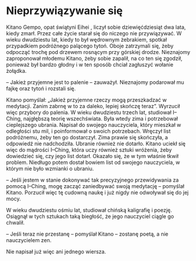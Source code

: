 # Nieprzywiązywanie się

Kitano Gempo, opat świątyni Eihei , liczył sobie dziewięćdziesiąt dwa lata, kiedy zmarł. Przez całe życie starał się do niczego nie przywiązywać. W wieku dwudziestu lat, kiedy to był wędrownym żebrakiem, spotkał przypadkiem podróżnego palącego tytoń. Oboje zatrzymali się, żeby odpocząć trochę pod drzewem rosnącym przy górskiej drodze. Nieznajomy zaproponował młodemu Kitano, żeby sobie zapalił, na co ten się zgodził, ponieważ był bardzo głodny i w ten sposób chciał zagłuszyć wołanie żołądka.

– Jakież przyjemne jest to palenie – zauważył. Nieznajomy podarował mu fajkę oraz tytoń i rozstali się.

Kitano pomyślał: „Jakież przyjemne rzeczy mogą przeszkadzać w medytacji. Zanim zabrnę w to za daleko, lepiej skończę teraz”. Wyrzucił więc przybory do palenia.
W wieku dwudziestu trzech lat, studiował I–Ching, najgłębszą teorię wszechświata. Była wtedy zima i potrzebował cieplejszego ubrania. Napisał do swojego nauczyciela, który mieszkał w odległości stu mil, i poinformował o swoich potrzebach. Wręczył list podróżnemu, żeby ten go dostarczył. Zima prawie się skończyła, a odpowiedź nie nadchodziła. Ubranie również nie dotarło. Kitano uciekł się więc do mądrości I–Ching, która uczy również sztuki wróżenia, żeby dowiedzieć się, czy jego list dotarł. Okazało się, że w tym właśnie tkwił problem. Niedługo potem dostał bowiem list od swojego nauczyciela, w którym nie było wzmianki o ubraniu.

– Jeśli jestem w stanie dokonywać tak precyzyjnego przewidywania za pomocą I–Ching, mogę zacząć zaniedbywać swoją medytację – pomyślał Kitano. Porzucił więc tę cudowną naukę i już nigdy nie odwoływał się do jej mocy.

W wieku dwudziestu ośmiu lat, studiował chińską kaligrafię i poezję. Osiągnął w tych sztukach taką biegłość, że jego nauczyciel ciągle go chwalił.

– Jeśli teraz nie przestanę – pomyślał Kitano – zostanę poetą, a nie nauczycielem zen.

Nie napisał już więc ani jednego wiersza.

